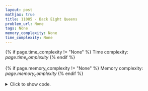 ```yaml
---
layout: post
mathjax: true
title: 11085 - Back Eight Queens
problem_url: None
tags: None
memory_complexity: None
time_complexity: None
---
```




{% if page.time_complexity != "None" %}
Time complexity: ${{ page.time_complexity }}$
{% endif %}

{% if page.memory_complexity != "None" %}
Memory complexity: ${{ page.memory_complexity }}$
{% endif %}

<details>
<summary>
<p style="display:inline">Click to show code.</p>
</summary>
```cpp
{% raw %}
using namespace std;
using ss = stringstream;
int initial[8];
int board[8];
bool valid(int nrow, int ncol)
{
    for (int col = 0; col < ncol; ++col)
    {
        if (board[col] == nrow)
            return false;
        if ((ncol - col) == (int)abs(nrow - board[col]))
            return false;
    }
    return true;
}
int current_score(void)
{
    int score = 0;
    for (int col = 0; col < 8; ++col)
        score += (board[col] - initial[col]) != 0;
    return score;
}
int backtrack(int col)
{
    int ans = INT_MAX;
    for (int row = 0; row < 8; ++row)
    {
        if (valid(row, col))
        {
            int last = board[col];
            board[col] = row;
            if (col < 7)
                ans = min(ans, backtrack(col + 1));
            else
                ans = min(ans, current_score());
            board[col] = last;
        }
    }
    return ans;
}
int main(void)
{
    string line;
    int t = 0;
    while (getline(cin, line) and line != "")
    {
        ++t;
        int row;
        ss rows(line);
        for (int i = 0; i < 8; ++i)
        {
            rows >> row;
            board[i] = initial[i] = row - 1;
        }
        cout << "Case " << t << ": " << backtrack(0) << endl;
        line = "";
    }
    return 0;
}

{% endraw %}
```
</details>

